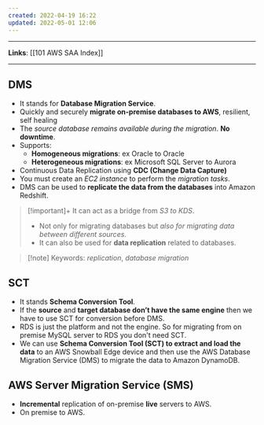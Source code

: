 ```yaml
---
created: 2022-04-19 16:22
updated: 2022-05-01 12:06
---
```

---
**Links**: [[101 AWS SAA Index]]

---
## DMS
- It stands for **Database Migration Service**.
- Quickly and securely **migrate on-premise databases to AWS**, resilient, self healing
- The *source database remains available during the migration*. **No downtime**.
- Supports:
    - **Homogeneous migrations**: ex Oracle to Oracle
    - **Heterogeneous migrations**: ex Microsoft SQL Server to Aurora
- Continuous Data Replication using **CDC (Change Data Capture)**
- You must create an *EC2 instance* to perform the *migration tasks*.
- DMS can be used to **replicate the data from the databases** into Amazon Redshift.

> [!important]+ It can act as a bridge from *S3 to KDS*.
> - Not only for migrating databases but *also for migrating data between different sources*.
> - It can also be used for **data replication** related to databases.

> [!note] Keywords: *replication*, *database migration* 

## SCT
- It stands **Schema Conversion Tool**.
- If the **source** and **target database don’t have the same engine** then we have to use SCT for conversion before DMS.
- RDS is just the platform and not the engine. So for migrating from on premise MySQL server to RDS you don't need SCT.
- We can use **Schema Conversion Tool (SCT) to extract and load the data** to an AWS Snowball Edge device and then use the AWS Database Migration Service (DMS) to migrate the data to Amazon DynamoDB.

## AWS Server Migration Service (SMS)
- **Incremental** replication of on-premise **live** servers to AWS.
- On premise to AWS.